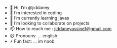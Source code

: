 - 👋 Hi, I’m @jiddaney
- 👀 I’m interested in coding
- 🌱 I’m currently learning javas
- 💞️ I’m looking to collaborate on projects
- 📫 How to reach me : jiddaneyassine1@gmail.com
- 😄 Pronouns: ... english
- ⚡ Fun fact: ... im noob

<!---
jiddaney/jiddaney is a ✨ special ✨ repository because its `README.md` (this file) appears on your GitHub profile.
You can click the Preview link to take a look at your changes.
--->
